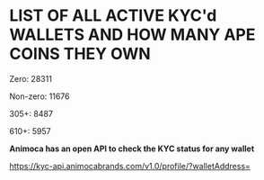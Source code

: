 # LIST OF ALL ACTIVE KYC'd WALLETS AND HOW MANY APE COINS THEY OWN

Zero: 28311

Non-zero: 11676

305+: 8487

610+: 5957

**Animoca has an open API to check the KYC status for any wallet**

https://kyc-api.animocabrands.com/v1.0/profile/?walletAddress=
